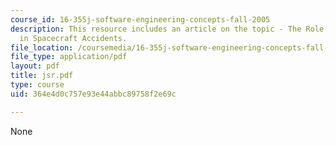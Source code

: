 ```yaml
---
course_id: 16-355j-software-engineering-concepts-fall-2005
description: This resource includes an article on the topic - The Role of Software
  in Spacecraft Accidents.
file_location: /coursemedia/16-355j-software-engineering-concepts-fall-2005/364e4d0c757e93e44abbc89758f2e69c_jsr.pdf
file_type: application/pdf
layout: pdf
title: jsr.pdf
type: course
uid: 364e4d0c757e93e44abbc89758f2e69c

---
```

None